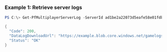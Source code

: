 ### Example 1: Retrieve server logs
```powershell
PS C:\> Get-PfMultiplayerServerLog -ServerId ad1be2a22073d5eafe58e01fdb4ff0833147adc118aaa4aef35086bb08b95d6c | ConvertTo-Json -depth 5

{
  "Code": 200,
  "DataLogDownloadUrl": "https://example.blob.core.windows.net/gamelogs/example",
  "Status": "OK"
}
```

